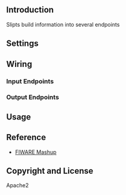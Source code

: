 ## Introduction

Slipts build information into several endpoints

## Settings

## Wiring

### Input Endpoints

### Output Endpoints

## Usage

## Reference

- [FIWARE Mashup](https://mashup.lab.fiware.org/)

## Copyright and License

Apache2
